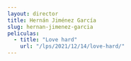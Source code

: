 ```yaml
---
layout: director
title: Hernán Jiménez García
slug: hernan-jimenez-garcia
peliculas:
  - title: "Love hard"
    url: "/lps/2021/12/14/love-hard/"
---
```

